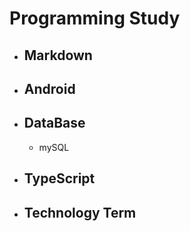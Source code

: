 # Programming Study

- ## Markdown
- ## Android
- ## DataBase
  - mySQL
- ## TypeScript
- ## Technology Term
